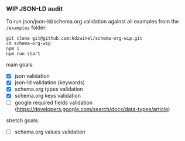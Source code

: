 ### WIP JSON-LD audit

To run json/json-ld/schema.org validation against all examples from the `/examples` folder:

```
git clone git@github.com:kdzwinel/schema-org-wip.git
cd schema-org-wip
npm i
npm run start
```

main goals:
- [x] json validation
- [x] json-ld validation (keywords)
- [x] schema.org types validation
- [x] schema.org keys validation
- [ ] google required fields validation (https://developers.google.com/search/docs/data-types/article)

stretch goals:
- [ ] schema.org values validation
